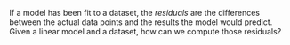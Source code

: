 
If a model has been fit to a dataset, the *residuals* are the differences
between the actual data points and the results the model would predict.
Given a linear model and a dataset, how can we compute those residuals?
